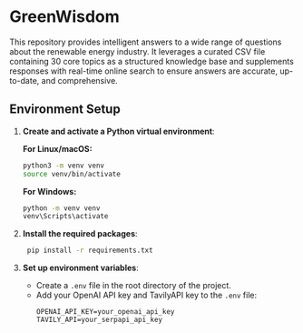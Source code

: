 # GreenWisdom

This repository provides intelligent answers to a wide range of questions about the renewable energy industry. It leverages a curated CSV file containing 30 core topics as a structured knowledge base and supplements responses with real-time online search to ensure answers are accurate, up-to-date, and comprehensive.

## Environment Setup

1. **Create and activate a Python virtual environment**:

   **For Linux/macOS:**
   ```bash
   python3 -m venv venv
   source venv/bin/activate
    ```
   **For Windows:**
    ```bash
    python -m venv venv
    venv\Scripts\activate
   ```
2. **Install the required packages**:
   ```bash
    pip install -r requirements.txt
    ```
3. **Set up environment variables**:
    - Create a `.env` file in the root directory of the project.
    - Add your OpenAI API key and TavilyAPI key to the `.env` file:
      ```plaintext
      OPENAI_API_KEY=your_openai_api_key
      TAVILY_API=your_serpapi_api_key
      ```

